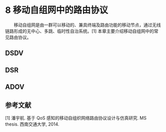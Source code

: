 # 8 移动自组网中的路由协议

&emsp;&emsp;移动自组网是由一群可以移动的、兼具终端及路由功能的移动节点，通过无线链路形成的无中心、多跳、临时性自治系统。[1]
本章主要介绍移动自组网中的常见路由协议。

## DSDV

## DSR

## ADOV

## 参考文献

[1] 潘宇航. 基于 QoS 感知的移动自组织网络路由协议设计与仿真研究. MS thesis. 西南交通大学, 2014.

